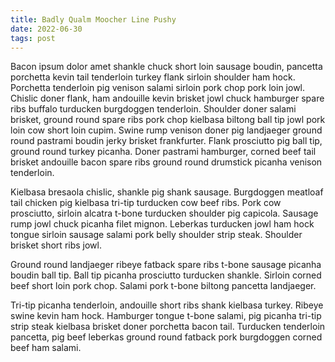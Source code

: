 ```yaml
---
title: Badly Qualm Moocher Line Pushy
date: 2022-06-30
tags: post
---
```


Bacon ipsum dolor amet shankle chuck short loin sausage boudin, pancetta porchetta kevin tail tenderloin turkey flank sirloin shoulder ham hock.  Porchetta tenderloin pig venison salami sirloin pork chop pork loin jowl.  Chislic doner flank, ham andouille kevin brisket jowl chuck hamburger spare ribs buffalo turducken burgdoggen tenderloin.  Shoulder doner salami brisket, ground round spare ribs pork chop kielbasa biltong ball tip jowl pork loin cow short loin cupim.  Swine rump venison doner pig landjaeger ground round pastrami boudin jerky brisket frankfurter.  Flank prosciutto pig ball tip, ground round turkey picanha.  Doner pastrami hamburger, corned beef tail brisket andouille bacon spare ribs ground round drumstick picanha venison tenderloin.

Kielbasa bresaola chislic, shankle pig shank sausage.  Burgdoggen meatloaf tail chicken pig kielbasa tri-tip turducken cow beef ribs.  Pork cow prosciutto, sirloin alcatra t-bone turducken shoulder pig capicola.  Sausage rump jowl chuck picanha filet mignon.  Leberkas turducken jowl ham hock tongue sirloin sausage salami pork belly shoulder strip steak.  Shoulder brisket short ribs jowl.

Ground round landjaeger ribeye fatback spare ribs t-bone sausage picanha boudin ball tip.  Ball tip picanha prosciutto turducken shankle.  Sirloin corned beef short loin pork chop.  Salami pork t-bone biltong pancetta landjaeger.

Tri-tip picanha tenderloin, andouille short ribs shank kielbasa turkey.  Ribeye swine kevin ham hock.  Hamburger tongue t-bone salami, pig picanha tri-tip strip steak kielbasa brisket doner porchetta bacon tail.  Turducken tenderloin pancetta, pig beef leberkas ground round fatback pork burgdoggen corned beef ham salami.